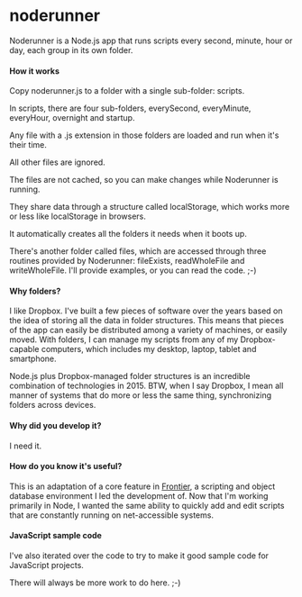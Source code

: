noderunner
==========

Noderunner is a Node.js app that runs scripts every second, minute, hour or day, each group in its own folder. 

#### How it works
Copy noderunner.js to a folder with a single sub-folder: scripts. 
In scripts, there are four sub-folders, everySecond, everyMinute, everyHour, overnight and startup. 

Any file with a .js extension in those folders are loaded and run when it's their time. 

All other files are ignored.

The files are not cached, so you can make changes while Noderunner is running.

They share data through a structure called localStorage, which works more or less like localStorage in browsers.

It automatically creates all the folders it needs when it boots up.

There's another folder called files, which are accessed through three routines provided by Noderunner: fileExists, readWholeFile and writeWholeFile. I'll provide examples, or you can read the code. ;-)
#### Why folders?
I like Dropbox. I've built a few pieces of software over the years based on the idea of storing all the data in folder structures. This means that pieces of the app can easily be distributed among a variety of machines, or easily moved. With folders, I can manage my scripts from any of my Dropbox-capable computers, which includes my desktop, laptop, tablet and smartphone. 
Node.js plus Dropbox-managed folder structures is an incredible combination of technologies in 2015. BTW, when I say Dropbox, I mean all manner of systems that do more or less the same thing, synchronizing folders across devices. 
#### Why did you develop it?
I need it.
#### How do you know it's useful?
This is an adaptation of a core feature in <a href="http://hellofrontier.com/">Frontier</a>, a scripting and object database environment I led the development of. Now that I'm working primarily in Node, I wanted the same ability to quickly add and edit scripts that are constantly running on net-accessible systems. 

#### JavaScript sample code

I've also iterated over the code to try to make it good sample code for JavaScript projects. 

There will always be more work to do here. ;-)


